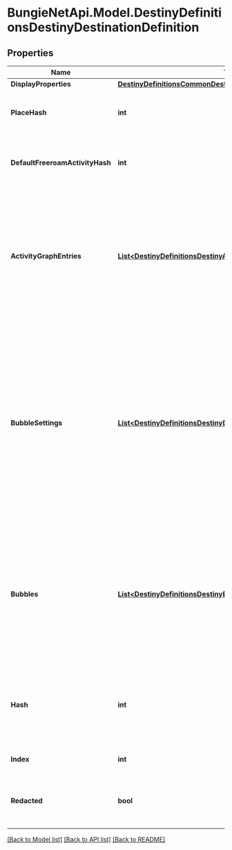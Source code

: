 
# BungieNetApi.Model.DestinyDefinitionsDestinyDestinationDefinition

## Properties

Name | Type | Description | Notes
------------ | ------------- | ------------- | -------------
**DisplayProperties** | [**DestinyDefinitionsCommonDestinyDisplayPropertiesDefinition**](DestinyDefinitionsCommonDestinyDisplayPropertiesDefinition.md) |  | [optional] 
**PlaceHash** | **int** | The place that \&quot;owns\&quot; this Destination. Use this hash to look up the DestinyPlaceDefinition. | [optional] 
**DefaultFreeroamActivityHash** | **int** | If this Destination has a default Free-Roam activity, this is the hash for that Activity. Use it to look up the DestinyActivityDefintion. | [optional] 
**ActivityGraphEntries** | [**List&lt;DestinyDefinitionsDestinyActivityGraphListEntryDefinition&gt;**](DestinyDefinitionsDestinyActivityGraphListEntryDefinition.md) | If the Destination has default Activity Graphs (i.e. \&quot;Map\&quot;) that should be shown in the director, this is the list of those Graphs. At most, only one should be active at any given time for a Destination: these would represent, for example, different variants on a Map if the Destination is changing on a macro level based on game state. | [optional] 
**BubbleSettings** | [**List&lt;DestinyDefinitionsDestinyDestinationBubbleSettingDefinition&gt;**](DestinyDefinitionsDestinyDestinationBubbleSettingDefinition.md) | A Destination may have many \&quot;Bubbles\&quot; zones with human readable properties.  We don&#39;t get as much info as I&#39;d like about them - I&#39;d love to return info like where on the map they are located - but at least this gives you the name of those bubbles. bubbleSettings and bubbles both have the identical number of entries, and you should match up their indexes to provide matching bubble and bubbleSettings data.  DEPRECATED - Just use bubbles, it now has this data. | [optional] 
**Bubbles** | [**List&lt;DestinyDefinitionsDestinyBubbleDefinition&gt;**](DestinyDefinitionsDestinyBubbleDefinition.md) | This provides the unique identifiers for every bubble in the destination (only guaranteed unique within the destination), and any intrinsic properties of the bubble.  bubbleSettings and bubbles both have the identical number of entries, and you should match up their indexes to provide matching bubble and bubbleSettings data. | [optional] 
**Hash** | **int** | The unique identifier for this entity. Guaranteed to be unique for the type of entity, but not globally.  When entities refer to each other in Destiny content, it is this hash that they are referring to. | [optional] 
**Index** | **int** | The index of the entity as it was found in the investment tables. | [optional] 
**Redacted** | **bool** | If this is true, then there is an entity with this identifier/type combination, but BNet is not yet allowed to show it. Sorry! | [optional] 

[[Back to Model list]](../README.md#documentation-for-models)
[[Back to API list]](../README.md#documentation-for-api-endpoints)
[[Back to README]](../README.md)

